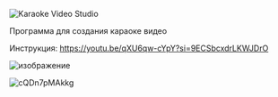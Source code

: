 ![Karaoke Video Studio](https://xxxform.github.io/KaraokeVideoStudio/)

Программа для создания караоке видео

Инструкция: https://youtu.be/qXU6qw-cYpY?si=9ECSbcxdrLKWJDrO

![изображение](https://github.com/xxxform/KaraokeVideoStudio/assets/26012820/03b907a6-27bd-4f43-a3ae-16a59a55cf6e)

![cQDn7pMAkkg](https://github.com/xxxform/KaraokeVideoStudio/assets/26012820/14011f5d-5eaa-444c-b9f2-87913bebc7f6)

